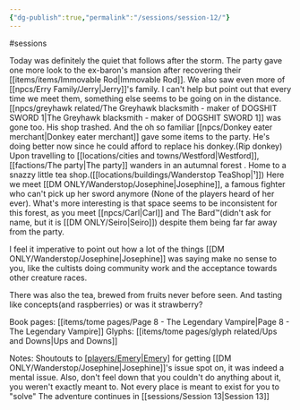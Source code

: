 ```yaml
---
{"dg-publish":true,"permalink":"/sessions/session-12/"}
---
```


#sessions 

Today was definitely the quiet that follows after the storm. 
The party gave one more look to the ex-baron's mansion after recovering their [[items/items/Immovable Rod\|Immovable Rod]].
We also saw even more of [[npcs/Erry Family/Jerry\|Jerry]]'s family. I can't help but point out that every time we meet them, something else seems to be going on in the distance.
[[npcs/greyhawk related/The Greyhawk blacksmith - maker of DOGSHIT SWORD 1\|The Greyhawk blacksmith - maker of DOGSHIT SWORD 1]] was gone too. His shop trashed. 
And the oh so familiar [[npcs/Donkey eater merchant\|Donkey eater merchant]] gave some items to the party. He's doing better now since he could afford to replace his donkey.(Rip donkey)
Upon travelling to [[locations/cities and towns/Westford\|Westford]], [[factions/The party\|The party]] wanders in an autumnal forest . Home to a snazzy little tea shop.([[locations/buildings/Wanderstop TeaShop\|¹]])
Here we meet [[DM ONLY/Wanderstop/Josephine\|Josephine]], a famous fighter who can't pick up her sword anymore (None of the players heard of her ever). 
What's more interesting is that space seems to be inconsistent for this forest, as you meet [[npcs/Carl\|Carl]]  and The Bard™️(didn't ask for name, but it is [[DM ONLY/Seiro\|Seiro]]) despite them being far far away from the party.

I feel it imperative to point out how a lot of the things [[DM ONLY/Wanderstop/Josephine\|Josephine]] was saying make no sense to you, like the cultists doing community work and the acceptance towards other creature races.

There was also the tea, brewed from fruits never before seen. And tasting like concepts(and raspberries) 
or was it strawberry?

Book pages: [[items/tome pages/Page 8 - The Legendary Vampire\|Page 8 - The Legendary Vampire]]
Glyphs: [[items/tome pages/glyph related/Ups and Downs\|Ups and Downs]]

Notes:
Shoutouts to [[players/Emery\|Emery]](bnn) for getting [[DM ONLY/Wanderstop/Josephine\|Josephine]]'s issue spot on, it was indeed a mental issue.
Also, don't feel down that you couldn't do anything about it, you weren't exactly meant to. Not every place is meant to exist for you to "solve"
The adventure continues in [[sessions/Session 13\|Session 13]]